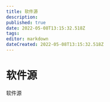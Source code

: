```yaml
---
title: 软件源
description: 
published: true
date: 2022-05-08T13:15:32.518Z
tags: 
editor: markdown
dateCreated: 2022-05-08T13:15:32.518Z
---
```


# 软件源
软件源